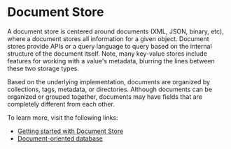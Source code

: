 # Document Store

A document store is centered around documents (XML, JSON, binary, etc), where a document stores all information for a given object. Document stores provide APIs or a query language to query based on the internal structure of the document itself. Note, many key-value stores include features for working with a value's metadata, blurring the lines between these two storage types.

Based on the underlying implementation, documents are organized by collections, tags, metadata, or directories. Although documents can be organized or grouped together, documents may have fields that are completely different from each other.

To learn more, visit the following links:

- [Getting started with Document Store](https://github.com/donnemartin/system-design-primer#document-store)
- [Document-oriented database](https://en.wikipedia.org/wiki/Document-oriented_database)